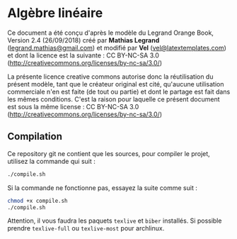 # Algèbre linéaire

Ce document a été conçu d'après le modèle du Legrand Orange Book, Version 2.4 (26/09/2018)
créé par **Mathias Legrand** (legrand.mathias@gmail.com) et modifié par **Vel** (vel@latextemplates.com)
et dont la licence est la suivante :
CC BY-NC-SA 3.0 (http://creativecommons.org/licenses/by-nc-sa/3.0/)

La présente licence creative commons autorise donc la réutilisation du présent modèle, tant que le
créateur original est cité, qu'aucune utilisation commerciale n'en est faite (de tout ou partie) et
dont le partage est fait dans les mêmes conditions.
C'est la raison pour laquelle ce présent document est sous la même license :
CC BY-NC-SA 3.0 (http://creativecommons.org/licenses/by-nc-sa/3.0/)

## Compilation

Ce repository git ne contient que les sources, pour compiler le projet, utilisez la commande qui suit :

```bash
./compile.sh
```

Si la commande ne fonctionne pas, essayez la suite comme suit :

```bash
chmod +x compile.sh
./compile.sh
```

Attention, il vous faudra les paquets `texlive` et `biber` installés. Si possible prendre `texlive-full` ou `texlive-most` pour archlinux.


